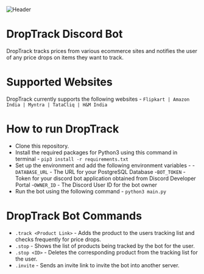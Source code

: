 ![Header](https://i.imgur.com/vh2Cjlq.png "Header")

# DropTrack Discord Bot
 DropTrack tracks prices from various ecommerce sites and notifies the user of any price drops on items they want to track.
# Supported Websites
 DropTrack currently supports the following websites - `Flipkart | Amazon India | Myntra | TataCliq | H&M India`

# How to run DropTrack

- Clone this repository.
- Install the required packages for Python3 using this command in terminal - `pip3 install -r requirements.txt`
- Set up the environment and add the following environment variables -
  -`DATABASE_URL` - The URL for your PostgreSQL Database
  -`BOT_TOKEN` - Token for your discord bot application obtained from Discord Developer Portal
  -`OWNER_ID` - The Discord User ID for the bot owner
- Run the bot using the following command - `python3 main.py`

# DropTrack Bot Commands

- `.track <Product Link>` - Adds the product to the users tracking list and checks frequently for price drops.
- `.stop` - Shows the list of products being tracked by the bot for the user.
- `.stop <ID>` - Deletes the corresponding product from the tracking list for the user.
- `.invite` - Sends an invite link to invite the bot into another server.
